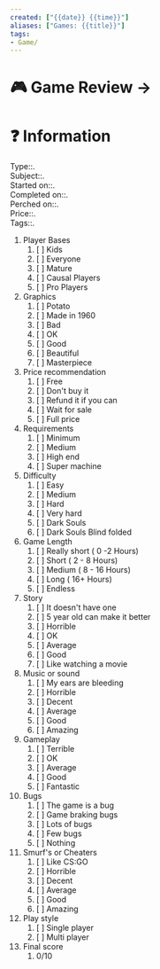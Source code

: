 ```yaml
---
created: ["{{date}} {{time}}"]
aliases: ["Games: {{title}}"]
tags:
- Game/
---
```

# 🎮 Game Review ->
# ❓ Information
Type::.  
Subject::.  
Started on::.  
Completed on::.  
Perched on::.  
Price::.  
Tags::.

1. Player Bases
	1. [ ] Kids
	2. [ ] Everyone
	3. [ ] Mature
	4. [ ] Causal Players
	5. [ ] Pro Players
2. Graphics
	1. [ ] Potato
	2. [ ] Made in 1960
	3. [ ] Bad
	4. [ ] OK
	5. [ ] Good
	6. [ ] Beautiful
	7. [ ] Masterpiece
3. Price recommendation
	1. [ ] Free
	2. [ ] Don't buy it 
	3. [ ] Refund it if you can
	4. [ ] Wait for sale
	5. [ ] Full price
4. Requirements
	1. [ ] Minimum
	2. [ ] Medium
	3. [ ] High end
	4. [ ] Super machine
5. Difficulty
	1. [ ] Easy
	2. [ ] Medium
	3. [ ] Hard
	4. [ ] Very hard
	5. [ ] Dark Souls
	6. [ ] Dark Souls Blind folded
6. Game Length
	1. [ ] Really short ( 0 -2 Hours)
	2. [ ] Short ( 2 - 8 Hours)
	3. [ ] Medium ( 8 - 16 Hours)
	4. [ ] Long ( 16+ Hours)
	5. [ ] Endless
7. Story
	1. [ ] It doesn't have one
	2. [ ] 5 year old can make it better
	3. [ ] Horrible
	4. [ ] OK
	5. [ ] Average
	6. [ ] Good
	7. [ ] Like watching a movie
8. Music or sound
	1. [ ] My ears are bleeding
	2. [ ] Horrible
	3. [ ] Decent
	4. [ ] Average
	5. [ ] Good
	6. [ ] Amazing
9. Gameplay
	1. [ ] Terrible
	2. [ ] OK
	3. [ ] Average
	4. [ ] Good
	5. [ ] Fantastic
10. Bugs
	1. [ ] The game is a bug
	2. [ ] Game braking bugs
	3. [ ] Lots of bugs
	4. [ ] Few bugs
	5. [ ] Nothing
11. Smurf's or Cheaters
	1. [ ] Like CS:GO
	2. [ ] Horrible
	3. [ ] Decent
	4. [ ] Average
	5. [ ] Good
	6. [ ] Amazing
12. Play style
	1. [ ] Single player
	2. [ ] Multi player
13. Final score
	1. 0/10